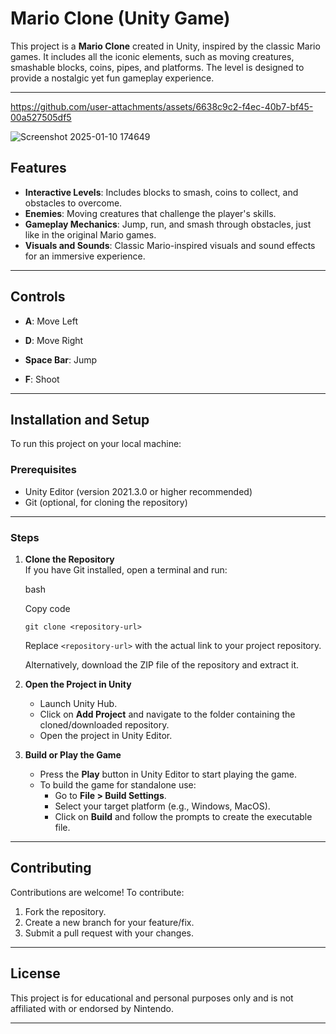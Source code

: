 # Mario Clone (Unity Game)

This project is a **Mario Clone** created in Unity, inspired by the classic Mario games. It includes all the iconic elements, such as moving creatures, smashable blocks, coins, pipes, and platforms. The level is designed to provide a nostalgic yet fun gameplay experience.

* * * * *


https://github.com/user-attachments/assets/6638c9c2-f4ec-40b7-bf45-00a527505df5

![Screenshot 2025-01-10 174649](https://github.com/user-attachments/assets/cadd3a2c-02bb-4ccb-be99-0c9ee2ada49e)

Features
--------

-   **Interactive Levels**: Includes blocks to smash, coins to collect, and obstacles to overcome.
-   **Enemies**: Moving creatures that challenge the player's skills.
-   **Gameplay Mechanics**: Jump, run, and smash through obstacles, just like in the original Mario games.
-   **Visuals and Sounds**: Classic Mario-inspired visuals and sound effects for an immersive experience.

* * * * *

Controls
--------

-   **A**: Move Left

-   **D**: Move Right

-   **Space Bar**: Jump

-   **F**: Shoot

* * * * *

Installation and Setup
----------------------

To run this project on your local machine:

### Prerequisites

-   Unity Editor (version 2021.3.0 or higher recommended)
-   Git (optional, for cloning the repository)

* * * * *

### Steps

1.  **Clone the Repository**\
    If you have Git installed, open a terminal and run:

    bash

    Copy code

    `git clone <repository-url>`

    Replace `<repository-url>` with the actual link to your project repository.

    Alternatively, download the ZIP file of the repository and extract it.

2.  **Open the Project in Unity**

    -   Launch Unity Hub.
    -   Click on **Add Project** and navigate to the folder containing the cloned/downloaded repository.
    -   Open the project in Unity Editor.
3.  **Build or Play the Game**

    -   Press the **Play** button in Unity Editor to start playing the game.
    -   To build the game for standalone use:
        -   Go to **File > Build Settings**.
        -   Select your target platform (e.g., Windows, MacOS).
        -   Click on **Build** and follow the prompts to create the executable file.

* * * * *

Contributing
------------

Contributions are welcome! To contribute:

1.  Fork the repository.
2.  Create a new branch for your feature/fix.
3.  Submit a pull request with your changes.

* * * * *

License
-------

This project is for educational and personal purposes only and is not affiliated with or endorsed by Nintendo.

* * * * *
